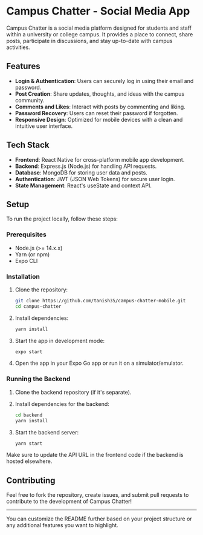 

# Campus Chatter - Social Media App

Campus Chatter is a social media platform designed for students and staff within a university or college campus. It provides a place to connect, share posts, participate in discussions, and stay up-to-date with campus activities.

## Features

- **Login & Authentication**: Users can securely log in using their email and password.
- **Post Creation**: Share updates, thoughts, and ideas with the campus community.
- **Comments and Likes**: Interact with posts by commenting and liking.
- **Password Recovery**: Users can reset their password if forgotten.
- **Responsive Design**: Optimized for mobile devices with a clean and intuitive user interface.

## Tech Stack

- **Frontend**: React Native for cross-platform mobile app development.
- **Backend**: Express.js (Node.js) for handling API requests.
- **Database**: MongoDB for storing user data and posts.
- **Authentication**: JWT (JSON Web Tokens) for secure user login.
- **State Management**: React's useState and context API.

## Setup

To run the project locally, follow these steps:

### Prerequisites

- Node.js (>= 14.x.x)
- Yarn (or npm)
- Expo CLI

### Installation

1. Clone the repository:

   ```bash
   git clone https://github.com/tanish35/campus-chatter-mobile.git
   cd campus-chatter
   ```

2. Install dependencies:

   ```bash
   yarn install
   ```

3. Start the app in development mode:

   ```bash
   expo start
   ```

4. Open the app in your Expo Go app or run it on a simulator/emulator.

### Running the Backend

1. Clone the backend repository (if it's separate).

2. Install dependencies for the backend:

   ```bash
   cd backend
   yarn install
   ```

3. Start the backend server:

   ```bash
   yarn start
   ```

Make sure to update the API URL in the frontend code if the backend is hosted elsewhere.

## Contributing

Feel free to fork the repository, create issues, and submit pull requests to contribute to the development of Campus Chatter!

---

You can customize the README further based on your project structure or any additional features you want to highlight.
